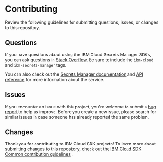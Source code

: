 # Contributing

Review the following guidelines for submitting questions, issues, or changes to this repository.

## Questions

If you have questions about using the IBM Cloud Secrets Manager SDKs, you can ask questions in [Stack Overflow](https://stackoverflow.com/questions/tagged/ibm-secrets-manager). Be sure to include the `ibm-cloud` and `ibm-secrets-manager` tags.

You can also check out the [Secrets Manager documentation](https://cloud.ibm.com/docs/secrets-manager)
and [API reference](https://cloud.ibm.com/apidocs/secrets-manager) for more information about the service.

## Issues

If you encounter an issue with this project, you're welcome to submit
a [bug report](https://github.com/IBM/secrets-manager-java-sdk/issues) to help us improve. Before you create a new
issue, please search for similar issues in case someone has already reported the same problem.

## Changes

Thank you for contributing to IBM Cloud SDK projects! To learn more about submitting changes to this repository, check
out
the [IBM Cloud SDK Common contribution guidelines](https://github.com/IBM/ibm-cloud-sdk-common/blob/master/CONTRIBUTING_java.md)
.
